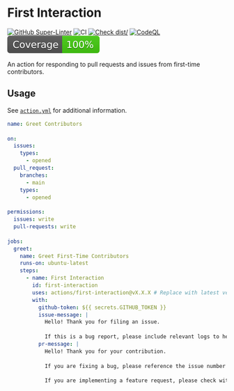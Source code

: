 # First Interaction

[![GitHub Super-Linter](https://github.com/actions/first-interaction/actions/workflows/linter.yml/badge.svg)](https://github.com/super-linter/super-linter)
![CI](https://github.com/actions/first-interaction/actions/workflows/ci.yml/badge.svg)
[![Check dist/](https://github.com/actions/first-interaction/actions/workflows/check-dist.yml/badge.svg)](https://github.com/actions/first-interaction/actions/workflows/check-dist.yml)
[![CodeQL](https://github.com/actions/first-interaction/actions/workflows/codeql-analysis.yml/badge.svg)](https://github.com/actions/first-interaction/actions/workflows/codeql-analysis.yml)
[![Coverage](./badges/coverage.svg)](./badges/coverage.svg)

An action for responding to pull requests and issues from first-time
contributors.

## Usage

See [`action.yml`](./action.yml) for additional information.

```yaml
name: Greet Contributors

on:
  issues:
    types:
      - opened
  pull_request:
    branches:
      - main
    types:
      - opened

permissions:
  issues: write
  pull-requests: write

jobs:
  greet:
    name: Greet First-Time Contributors
    runs-on: ubuntu-latest
    steps:
      - name: First Interaction
        id: first-interaction
        uses: actions/first-interaction@vX.X.X # Replace with latest version
        with:
          github-token: ${{ secrets.GITHUB_TOKEN }}
          issue-message: |
            Hello! Thank you for filing an issue.

            If this is a bug report, please include relevant logs to help us debug the problem.
          pr-message: |
            Hello! Thank you for your contribution.

            If you are fixing a bug, please reference the issue number in the description.

            If you are implementing a feature request, please check with the maintainers that the feature will be accepted first.
```
